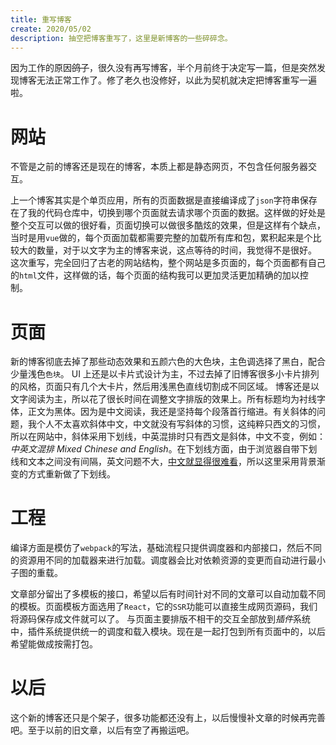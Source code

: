 ```yaml
---
title: 重写博客
create: 2020/05/02
description: 抽空把博客重写了，这里是新博客的一些碎碎念。
---
```


因为工作的原因~~鸽子~~，很久没有再写博客，半个月前终于决定写一篇，但是突然发现博客无法正常工作了。修了老久也没修好，以此为契机就决定把博客重写一遍啦。

# 网站

不管是之前的博客还是现在的博客，本质上都是静态网页，不包含任何服务器交互。

上一个博客其实是个单页应用，所有的页面数据是直接编译成了`json`字符串保存在了我的代码仓库中，切换到哪个页面就去请求哪个页面的数据。这样做的好处是整个交互可以做的很好看，页面切换可以做很多酷炫的效果，但是这样有个缺点，当时是用`vue`做的，每个页面加载都需要完整的加载所有库和包，累积起来是个比较大的数量，对于以文字为主的博客来说，这点等待的时间，我觉得不是很好。
这次重写，完全回归了古老的网站结构，整个网站是多页面的，每个页面都有自己的`html`文件，这样做的话，每个页面的结构我可以更加灵活更加精确的加以控制。

# 页面

新的博客彻底去掉了那些动态效果和五颜六色的大色块，主色调选择了黑白，配合少量浅色`色块`。
UI 上还是以卡片式设计为主，不过去掉了旧博客很多小卡片排列的风格，页面只有几个大卡片，然后用浅黑色直线切割成不同区域。
博客还是以文字阅读为主，所以花了很长时间在调整文字排版的效果上。所有标题均为衬线字体，正文为黑体。因为是中文阅读，我还是坚持每个段落首行缩进。有关斜体的问题，我个人不太喜欢斜体中文，中文就没有写斜体的习惯，这纯粹只西文的习惯，所以在网站中，斜体采用下划线，中英混排时只有西文是斜体，中文不变，例如：*中英文混排 Mixed Chinese and English*。在下划线方面，由于浏览器自带下划线和文本之间没有间隔，英文问题不大，<u>中文就显得很难看</u>，所以这里采用背景渐变的方式重新做了下划线。

# 工程

编译方面是模仿了`webpack`的写法，基础流程只提供调度器和内部接口，然后不同的资源用不同的加载器来进行加载。调度器会比对依赖资源的变更而自动进行最小子图的重载。

文章部分留出了多模板的接口，希望以后有时间针对不同的文章可以自动加载不同的模板。页面模板方面选用了`React`，它的`SSR`功能可以直接生成网页源码，我们将源码保存成文件就可以了。
与页面主要排版不相干的交互全部放到*插件*系统中，插件系统提供统一的调度和载入模块。现在是一起打包到所有页面中的，以后希望能做成按需打包。

# 以后

这个新的博客还只是个架子，很多功能都还没有上，以后慢慢补文章的时候再完善吧。至于以前的旧文章，以后有空了再搬运吧。
